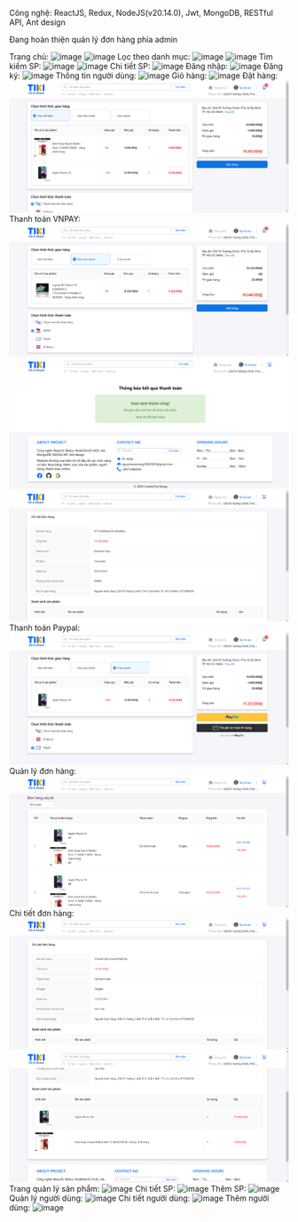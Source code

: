 Công nghệ: ReactJS, Redux, NodeJS(v20.14.0), Jwt, MongoDB, RESTful API, Ant design

Đang hoàn thiện quản lý đơn hàng phía admin

Trang chủ:
![image](https://github.com/user-attachments/assets/c563944f-ca0d-417a-bafd-cc1082fa7f79)
![image](https://github.com/user-attachments/assets/802b2c3e-7957-4262-8a9f-f6e930511889)
Lọc theo danh mục:
![image](https://github.com/user-attachments/assets/08af2fc4-2ffe-4512-865e-907522758f5e)
![image](https://github.com/user-attachments/assets/4d0f6248-adca-460a-8ae9-42fac7432189)
Tìm kiếm SP:
![image](https://github.com/user-attachments/assets/a7a5ab05-2cdc-472d-a801-c4c565c861e7)
![image](https://github.com/user-attachments/assets/96be19d8-2db0-4628-b857-0d7379208106)
Chi tiết SP:
![image](https://github.com/user-attachments/assets/b7636968-2d9e-44ca-b93d-1b11f7cd531d)
Đăng nhập:
![image](https://github.com/user-attachments/assets/2f91d901-be5e-45ad-a32c-b4b979986d89)
Đăng ký:
![image](https://github.com/user-attachments/assets/b1fd94f7-d119-450d-8434-e391af4f023c)
Thông tin người dùng:
![image](https://github.com/user-attachments/assets/319966aa-b3ea-46a7-8436-44ace344b6d1)
Giỏ hàng:
![image](https://github.com/user-attachments/assets/5d95e056-2d1a-4abc-be22-fdee29ae140b)
Đặt hàng:
![alt text](image-4.png)
Thanh toán VNPAY:
![alt text](image-6.png)
![alt text](image-7.png)
![alt text](image-8.png)
Thanh toán Paypal:
![alt text](image-5.png)
Quản lý đơn hàng:
![alt text](image-1.png)
Chi tiết đơn hàng:
![alt text](image-2.png)
![alt text](image-3.png)
Trang quản lý sản phẩm:
![image](https://github.com/user-attachments/assets/00259992-c82c-46d1-b9aa-89d6565ee4d6)
Chi tiết SP:
![image](https://github.com/user-attachments/assets/c00071c1-0030-401b-8646-6592c5a4e1a8)
Thêm SP:
![image](https://github.com/user-attachments/assets/3575f188-189b-482d-90b0-a7610639c00f)
Quản lý người dùng:
![image](https://github.com/user-attachments/assets/dc0d14cc-8c25-4480-baba-de56f30222e8)
Chi tiết người dùng:
![image](https://github.com/user-attachments/assets/654a424c-e832-45cc-bd05-d84298e15aa1)
Thêm người dùng:
![image](https://github.com/user-attachments/assets/a2878e1d-a5e9-41b5-ac56-66c1b8366a34)












